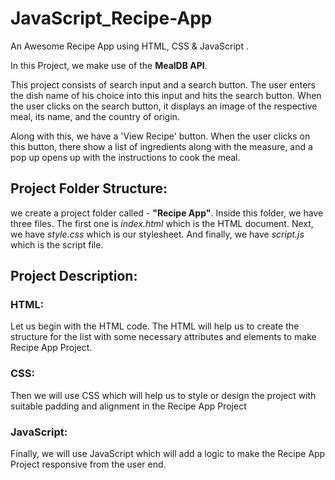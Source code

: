 # JavaScript_Recipe-App
An Awesome Recipe App using HTML, CSS &amp; JavaScript .

In this Project, we make use of the **MealDB API**. 

This project consists of search input and a search button. The user enters the dish name of his choice into this input and hits the search button. When the user clicks on the search button, it displays an image of the respective meal, its name, and the country of origin.

Along with this, we have a 'View Recipe' button. When the user clicks on this button, there show a list of ingredients along with the measure, and a pop up opens up with the instructions to cook the meal. 

## Project Folder Structure:
we create a project folder called - **"Recipe App"**. Inside this folder, we have three files. The first one is *index.html* which is the HTML document. Next, we have *style.css* which is our stylesheet. And finally, we have *script.js* which is the script file.

## Project Description:
### HTML:
Let us begin with the HTML code. The HTML will help us to create the structure for the list with some necessary attributes and elements to make Recipe App Project.

### CSS:
Then we will use CSS which will help us to style or design the project with suitable padding and alignment in the Recipe App Project

### JavaScript:
Finally, we will use JavaScript which will add a logic to make the Recipe App Project responsive from the user end.
